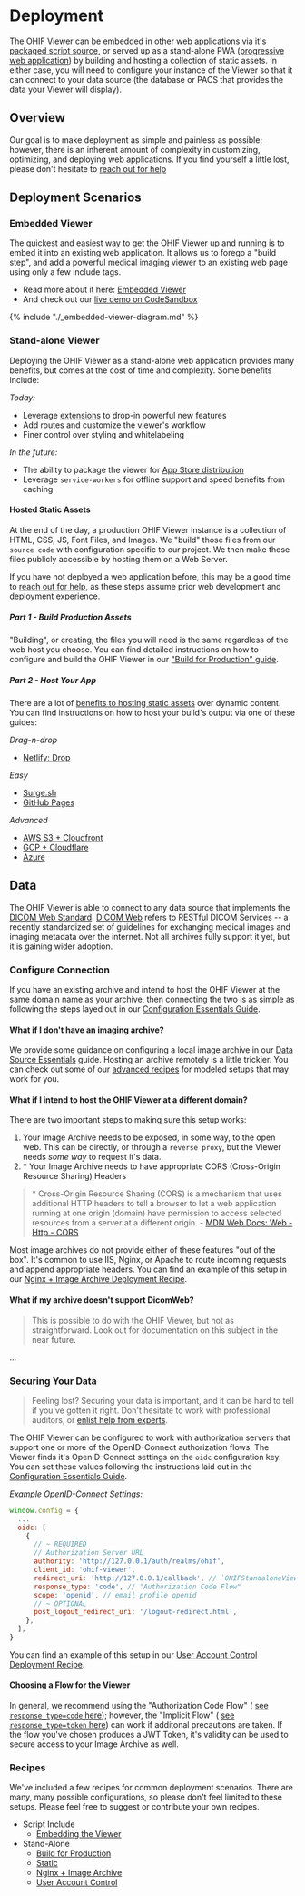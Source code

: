# Deployment

The OHIF Viewer can be embedded in other web applications via it's [packaged
script source][viewer-npm], or served up as a stand-alone PWA ([progressive web
application][pwa-url]) by building and hosting a collection of static assets. In
either case, you will need to configure your instance of the Viewer so that it
can connect to your data source (the database or PACS that provides the data
your Viewer will display).

## Overview

Our goal is to make deployment as simple and painless as possible; however,
there is an inherent amount of complexity in customizing, optimizing, and
deploying web applications. If you find yourself a little lost, please don't
hesitate to [reach out for help](/help.md)

## Deployment Scenarios

### Embedded Viewer

The quickest and easiest way to get the OHIF Viewer up and running is to embed
it into an existing web application. It allows us to forego a "build step", and
add a powerful medical imaging viewer to an existing web page using only a few
include tags.

- Read more about it here: [Embedded Viewer](./recipes/embedded-viewer.md)
- And check out our [live demo on CodeSandbox][code-sandbox]

{% include "./_embedded-viewer-diagram.md" %}

### Stand-alone Viewer

Deploying the OHIF Viewer as a stand-alone web application provides many
benefits, but comes at the cost of time and complexity. Some benefits include:

_Today:_

- Leverage [extensions](/extensions/index.md) to drop-in powerful new features
- Add routes and customize the viewer's workflow
- Finer control over styling and whitelabeling

_In the future:_

- The ability to package the viewer for [App Store distribution][app-store]
- Leverage `service-workers` for offline support and speed benefits from caching

#### Hosted Static Assets

At the end of the day, a production OHIF Viewer instance is a collection of
HTML, CSS, JS, Font Files, and Images. We "build" those files from our
`source code` with configuration specific to our project. We then make those
files publicly accessible by hosting them on a Web Server.

If you have not deployed a web application before, this may be a good time to
[reach out for help](/help.md), as these steps assume prior web development and
deployment experience.

##### Part 1 - Build Production Assets

"Building", or creating, the files you will need is the same regardless of the
web host you choose. You can find detailed instructions on how to configure and
build the OHIF Viewer in our
["Build for Production" guide](./recipes/build-for-production.md).

##### Part 2 - Host Your App

There are a lot of [benefits to hosting static assets][host-static-assets] over
dynamic content. You can find instructions on how to host your build's output
via one of these guides:

_Drag-n-drop_

- [Netlify: Drop](/deployment/recipes/static-assets.md#netlify-drop)

_Easy_

- [Surge.sh](/deployment/recipes/static-assets.md#surgesh)
- [GitHub Pages](/deployment/recipes/static-assets.md#github-pages)

_Advanced_

- [AWS S3 + Cloudfront](/deployment/recipes/static-assets.md#aws-s3--cloudfront)
- [GCP + Cloudflare](/deployment/recipes/static-assets.md#gcp--cloudflare)
- [Azure](/deployment/recipes/static-assets.md#azure)

## Data

The OHIF Viewer is able to connect to any data source that implements the [DICOM
Web Standard][dicom-web-standard]. [DICOM Web][dicom-web] refers to RESTful
DICOM Services -- a recently standardized set of guidelines for exchanging
medical images and imaging metadata over the internet. Not all archives fully
support it yet, but it is gaining wider adoption.

### Configure Connection

If you have an existing archive and intend to host the OHIF Viewer at the same
domain name as your archive, then connecting the two is as simple as following
the steps layed out in our
[Configuration Essentials Guide](./../essentials/configuration.md).

#### What if I don't have an imaging archive?

We provide some guidance on configuring a local image archive in our
[Data Source Essentials](./../essentials/data-source.md) guide. Hosting an
archive remotely is a little trickier. You can check out some of our
[advanced recipes](#recipes) for modeled setups that may work for you.

#### What if I intend to host the OHIF Viewer at a different domain?

There are two important steps to making sure this setup works:

1. Your Image Archive needs to be exposed, in some way, to the open web. This
   can be directly, or through a `reverse proxy`, but the Viewer needs _some
   way_ to request it's data.
2. \* Your Image Archive needs to have appropriate CORS (Cross-Origin Resource
   Sharing) Headers

> \* Cross-Origin Resource Sharing (CORS) is a mechanism that uses additional
> HTTP headers to tell a browser to let a web application running at one origin
> (domain) have permission to access selected resources from a server at a
> different origin. - [MDN Web Docs: Web - Http - CORS][cors]

Most image archives do not provide either of these features "out of the box".
It's common to use IIS, Nginx, or Apache to route incoming requests and append
appropriate headers. You can find an example of this setup in our
[Nginx + Image Archive Deployment Recipe](deployment/recipes/nginx--image-archive.md).

#### What if my archive doesn't support DicomWeb?

> This is possible to do with the OHIF Viewer, but not as straightforward. Look
> out for documentation on this subject in the near future.

...

### Securing Your Data

> Feeling lost? Securing your data is important, and it can be hard to tell if
> you've gotten it right. Don't hesitate to work with professional auditors, or
> [enlist help from experts](./../help.md).

The OHIF Viewer can be configured to work with authorization servers that
support one or more of the OpenID-Connect authorization flows. The Viewer finds
it's OpenID-Connect settings on the `oidc` configuration key. You can set these
values following the instructions laid out in the
[Configuration Essentials Guide](./../essentials/configuration.md).

_Example OpenID-Connect Settings:_

```js
window.config = {
  ...
  oidc: [
    {
      // ~ REQUIRED
      // Authorization Server URL
      authority: 'http://127.0.0.1/auth/realms/ohif',
      client_id: 'ohif-viewer',
      redirect_uri: 'http://127.0.0.1/callback', // `OHIFStandaloneViewer.js`
      response_type: 'code', // "Authorization Code Flow"
      scope: 'openid', // email profile openid
      // ~ OPTIONAL
      post_logout_redirect_uri: '/logout-redirect.html',
    },
  ],
}
```

You can find an example of this setup in our
[User Account Control Deployment Recipe](deployment/recipes/user-account-control.md).

#### Choosing a Flow for the Viewer

In general, we recommend using the "Authorization Code Flow" ( [see
`response_type=code` here][code-flows]); however, the "Implicit Flow" ( [see
`response_type=token` here][code-flows]) can work if additonal precautions are
taken. If the flow you've chosen produces a JWT Token, it's validity can be used
to secure access to your Image Archive as well.

### Recipes

We've included a few recipes for common deployment scenarios. There are many,
many possible configurations, so please don't feel limited to these setups.
Please feel free to suggest or contribute your own recipes.

- Script Include
  - [Embedding the Viewer](deployment/recipes/embedded-viewer.md)
- Stand-Alone
  - [Build for Production](deployment/recipes/build-for-production.md)
  - [Static](deployment/recipes/static-assets.md)
  - [Nginx + Image Archive](deployment/recipes/nginx--image-archive.md)
  - [User Account Control](deployment/recipes/user-account-control.md)

<!--
  Links
  -->

<!-- prettier-ignore-start -->
[viewer-npm]: https://www.npmjs.com/package/@ohif/viewer
[pwa-url]: https://developers.google.com/web/progressive-web-apps/
[static-assets-url]: https://www.maxcdn.com/one/visual-glossary/static-content/
[app-store]: https://medium.freecodecamp.org/i-built-a-pwa-and-published-it-in-3-app-stores-heres-what-i-learned-7cb3f56daf9b
[dicom-web-standard]: https://www.dicomstandard.org/dicomweb/
[dicom-web]: https://en.wikipedia.org/wiki/DICOMweb
[host-static-assets]: https://www.netlify.com/blog/2016/05/18/9-reasons-your-site-should-be-static/
[cors]: https://developer.mozilla.org/en-US/docs/Web/HTTP/CORS
[code-flows]: https://medium.com/@darutk/diagrams-of-all-the-openid-connect-flows-6968e3990660
[code-sandbox]: https://codesandbox.io/s/viewer-script-tag-tprch
<!-- prettier-ignore-end -->

